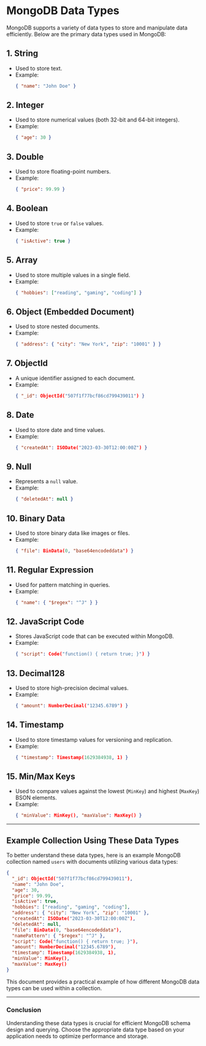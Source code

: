 # MongoDB Data Types

MongoDB supports a variety of data types to store and manipulate data efficiently. Below are the primary data types used in MongoDB:

## 1. String
- Used to store text.
- Example:
  ```json
  { "name": "John Doe" }
  ```

## 2. Integer
- Used to store numerical values (both 32-bit and 64-bit integers).
- Example:
  ```json
  { "age": 30 }
  ```

## 3. Double
- Used to store floating-point numbers.
- Example:
  ```json
  { "price": 99.99 }
  ```

## 4. Boolean
- Used to store `true` or `false` values.
- Example:
  ```json
  { "isActive": true }
  ```

## 5. Array
- Used to store multiple values in a single field.
- Example:
  ```json
  { "hobbies": ["reading", "gaming", "coding"] }
  ```

## 6. Object (Embedded Document)
- Used to store nested documents.
- Example:
  ```json
  { "address": { "city": "New York", "zip": "10001" } }
  ```

## 7. ObjectId
- A unique identifier assigned to each document.
- Example:
  ```json
  { "_id": ObjectId("507f1f77bcf86cd799439011") }
  ```

## 8. Date
- Used to store date and time values.
- Example:
  ```json
  { "createdAt": ISODate("2023-03-30T12:00:00Z") }
  ```

## 9. Null
- Represents a `null` value.
- Example:
  ```json
  { "deletedAt": null }
  ```

## 10. Binary Data
- Used to store binary data like images or files.
- Example:
  ```json
  { "file": BinData(0, "base64encodeddata") }
  ```

## 11. Regular Expression
- Used for pattern matching in queries.
- Example:
  ```json
  { "name": { "$regex": "^J" } }
  ```

## 12. JavaScript Code
- Stores JavaScript code that can be executed within MongoDB.
- Example:
  ```json
  { "script": Code("function() { return true; }") }
  ```

## 13. Decimal128
- Used to store high-precision decimal values.
- Example:
  ```json
  { "amount": NumberDecimal("12345.6789") }
  ```

## 14. Timestamp
- Used to store timestamp values for versioning and replication.
- Example:
  ```json
  { "timestamp": Timestamp(1629384938, 1) }
  ```

## 15. Min/Max Keys
- Used to compare values against the lowest (`MinKey`) and highest (`MaxKey`) BSON elements.
- Example:
  ```json
  { "minValue": MinKey(), "maxValue": MaxKey() }
  ```

---

## Example Collection Using These Data Types

To better understand these data types, here is an example MongoDB collection named `users` with documents utilizing various data types:

```json
{
  "_id": ObjectId("507f1f77bcf86cd799439011"),
  "name": "John Doe",
  "age": 30,
  "price": 99.99,
  "isActive": true,
  "hobbies": ["reading", "gaming", "coding"],
  "address": { "city": "New York", "zip": "10001" },
  "createdAt": ISODate("2023-03-30T12:00:00Z"),
  "deletedAt": null,
  "file": BinData(0, "base64encodeddata"),
  "namePattern": { "$regex": "^J" },
  "script": Code("function() { return true; }"),
  "amount": NumberDecimal("12345.6789"),
  "timestamp": Timestamp(1629384938, 1),
  "minValue": MinKey(),
  "maxValue": MaxKey()
}
```

This document provides a practical example of how different MongoDB data types can be used within a collection.

---

### Conclusion
Understanding these data types is crucial for efficient MongoDB schema design and querying. Choose the appropriate data type based on your application needs to optimize performance and storage.